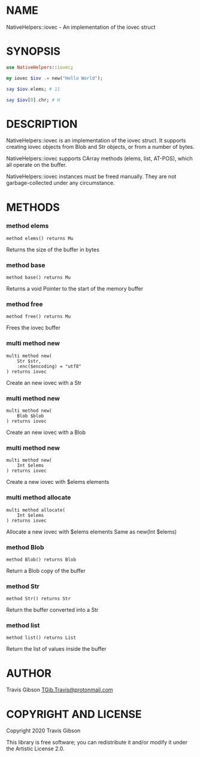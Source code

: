 NAME
====

NativeHelpers::iovec - An implementation of the iovec struct

SYNOPSIS
========

```raku
use NativeHelpers::iovec;

my iovec $iov .= new("Hello World");

say $iov.elems; # 11

say $iov[0].chr; # H
```

DESCRIPTION
===========

NativeHelpers::iovec is an implementation of the iovec struct. It supports creating iovec objects from Blob and Str objects, or from a number of bytes.

NativeHelpers::iovec supports CArray methods (elems, list, AT-POS), which all operate on the buffer.

NativeHelpers::iovec instances must be freed manually. They are not garbage-collected under any circumstance.

METHODS
=======

### method elems

```perl6
method elems() returns Mu
```

Returns the size of the buffer in bytes

### method base

```perl6
method base() returns Mu
```

Returns a void Pointer to the start of the memory buffer

### method free

```perl6
method free() returns Mu
```

Frees the iovec buffer

### multi method new

```perl6
multi method new(
    Str $str,
    :enc($encoding) = "utf8"
) returns iovec
```

Create an new iovec with a Str

### multi method new

```perl6
multi method new(
    Blob $blob
) returns iovec
```

Create an new iovec with a Blob

### multi method new

```perl6
multi method new(
    Int $elems
) returns iovec
```

Create a new iovec with $elems elements

### multi method allocate

```perl6
multi method allocate(
    Int $elems
) returns iovec
```

Allocate a new iovec with $elems elements Same as new(Int $elems)

### method Blob

```perl6
method Blob() returns Blob
```

Return a Blob copy of the buffer

### method Str

```perl6
method Str() returns Str
```

Return the buffer converted into a Str

### method list

```perl6
method list() returns List
```

Return the list of values inside the buffer

AUTHOR
======

Travis Gibson <TGib.Travis@protonmail.com>

COPYRIGHT AND LICENSE
=====================

Copyright 2020 Travis Gibson

This library is free software; you can redistribute it and/or modify it under the Artistic License 2.0.

